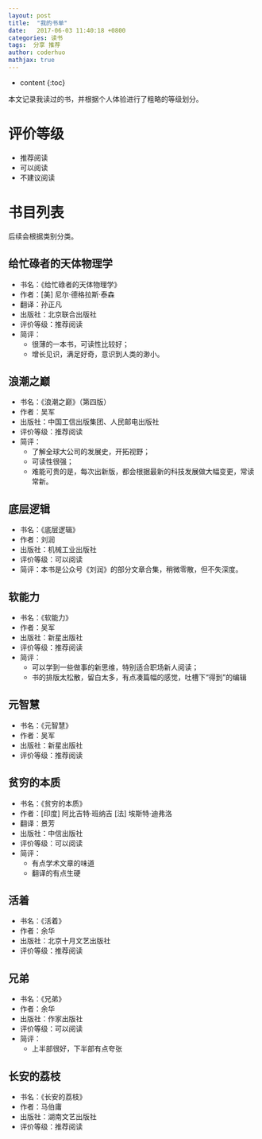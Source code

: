 ```yaml
---
layout: post  
title:  "我的书单"  
date:   2017-06-03 11:40:18 +0800
categories: 读书  
tags:  分享 推荐  
author: coderhuo  
mathjax: true  
---
```


* content
{:toc}

本文记录我读过的书，并根据个人体验进行了粗略的等级划分。






# 评价等级 #

- 推荐阅读
- 可以阅读
- 不建议阅读

# 书目列表 #

后续会根据类别分类。

## 给忙碌者的天体物理学 ##

- 书名：《给忙碌者的天体物理学》
- 作者：[美] 尼尔·德格拉斯·泰森
- 翻译：孙正凡
- 出版社：北京联合出版社
- 评价等级：推荐阅读
- 简评：
  - 很薄的一本书，可读性比较好；
  - 增长见识，满足好奇，意识到人类的渺小。

## 浪潮之巅 ##

- 书名：《浪潮之巅》（第四版）
- 作者：吴军
- 出版社：中国工信出版集团、人民邮电出版社
- 评价等级：推荐阅读
- 简评：
  - 了解全球大公司的发展史，开拓视野；
  - 可读性很强；
  - 难能可贵的是，每次出新版，都会根据最新的科技发展做大幅变更，常读常新。

## 底层逻辑 ##

- 书名：《底层逻辑》
- 作者：刘润
- 出版社：机械工业出版社
- 评价等级：可以阅读
- 简评：本书是公众号《刘润》的部分文章合集，稍微零散，但不失深度。

## 软能力 ##

- 书名：《软能力》
- 作者：吴军
- 出版社：新星出版社
- 评价等级：推荐阅读
- 简评：
  - 可以学到一些做事的新思维，特别适合职场新人阅读；
  - 书的排版太松散，留白太多，有点凑篇幅的感觉，吐槽下“得到”的编辑

## 元智慧 ##

- 书名：《元智慧》
- 作者：吴军
- 出版社：新星出版社
- 评价等级：推荐阅读

## 贫穷的本质 ##

- 书名：《贫穷的本质》
- 作者：[印度] 阿比吉特·班纳吉   [法] 埃斯特·迪弗洛
- 翻译：景芳
- 出版社：中信出版社
- 评价等级：可以阅读
- 简评：
  - 有点学术文章的味道
  - 翻译的有点生硬

## 活着 ##

- 书名：《活着》
- 作者：余华
- 出版社：北京十月文艺出版社
- 评价等级：推荐阅读

## 兄弟 ##

- 书名：《兄弟》
- 作者：余华
- 出版社：作家出版社
- 评价等级：可以阅读
- 简评：
  - 上半部很好，下半部有点夸张

## 长安的荔枝 ##

- 书名：《长安的荔枝》
- 作者：马伯庸
- 出版社：湖南文艺出版社
- 评价等级：推荐阅读
